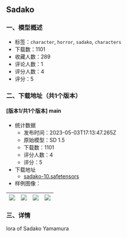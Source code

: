 ## Sadako
### 一、模型概述

- 标签：`character`, `horror`, `sadako`, `characters`
- 下载数：1101
- 收藏人数：289
- 评论人数：1
- 评分人数：4
- 评分：5

### 二、下载地址（共1个版本）

#### [版本1/共1个版本] main

- 统计数据
  - 发布时间：2023-05-03T17:13:47.265Z
  - 原始模型：SD 1.5
  - 下载数：1101
  - 评分人数：4
  - 评分：5
- 下载地址
  - [sadako-10.safetensors](https://civitai.com/api/download/models/61562)
- 样例图像：

| <img src="https://image.civitai.com/xG1nkqKTMzGDvpLrqFT7WA/0dcd538f-530c-4a65-ba2f-5475772dccb3/width=450/675462.jpeg" /> | <img src="https://image.civitai.com/xG1nkqKTMzGDvpLrqFT7WA/4c5fac2a-8471-4d16-ad16-60d1d01efe8c/width=450/675451.jpeg" /> | <img src="https://image.civitai.com/xG1nkqKTMzGDvpLrqFT7WA/68cfe519-56a0-4c5d-9975-9c9addaa171a/width=450/675449.jpeg" /> | <img src="https://image.civitai.com/xG1nkqKTMzGDvpLrqFT7WA/e9c35b57-68d0-41bb-87c6-10173d00b33c/width=450/675447.jpeg" /> |
| ---- | ---- | ---- | ---- |


### 三、详情
<p>lora of Sadako Yamamura</p>